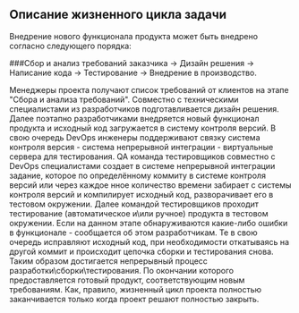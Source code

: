 
## Описание жизненного цикла задачи

Внедрение нового функционала продукта может быть внедрено согласно следующего порядка:

###Сбор и анализ требований заказчика -> Дизайн решения -> Написание кода -> Тестирование -> Внедрение в производство.

Менеджеры проекта получают список требований от клиентов на этапе "Сбора и анализа требований".
Совместно с техническими специалистами из разработчиков подготавливается дизайн решения.
Далее поэтапно разработчиками внедряется новый функционал продукта и исходный код загружается в систему контроля версий.
В свою очередь DevOps инженеры поддерживают связку система контроля версия - система непрерывной интеграции - виртуальные сервера для тестирования.
QA команда тестировщиков совместно с DevOps специалистами создает в системе непрерывной интеграции задание, которое по определённому коммиту
в системе контроля версий или через каждое нное количество времени забирает с системы контроля версий и компилирует исходный код,
разворачивает его в тестовом окружении. Далее командой тестировщиков проходит тестирование (автоматическое и\или ручное) продукта в тестовом окружении.
Если на данном этапе обнаруживаются какие-либо ошибки в функционале - сообщается об этом разработчикам.
Те в свою очередь исправляют исходный код, при необходимости откатываясь на другой коммит и происходит цепочка сборки и тестирования снова.
Таким образом достигается непрерывный процесс разработки\сборки\тестирования.
По окончании которого предоставляется готовый продукт, соответствующим новым требованиям.
Как, правило, жизненный цикл проекта полностью заканчивается только когда проект решают полностью закрыть. 